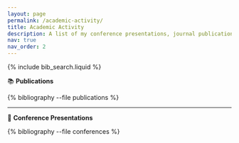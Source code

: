 ```yaml
---
layout: page
permalink: /academic-activity/
title: Academic Activity
description: A list of my conference presentations, journal publications, and other scholar contributions.
nav: true
nav_order: 2
---
```


{% include bib_search.liquid %}

📚 **Publications**

<div class="publications">
{% bibliography --file publications %}
</div>

---

🎤 **Conference Presentations**

<div class="publications">
{% bibliography --file conferences %}
</div>
